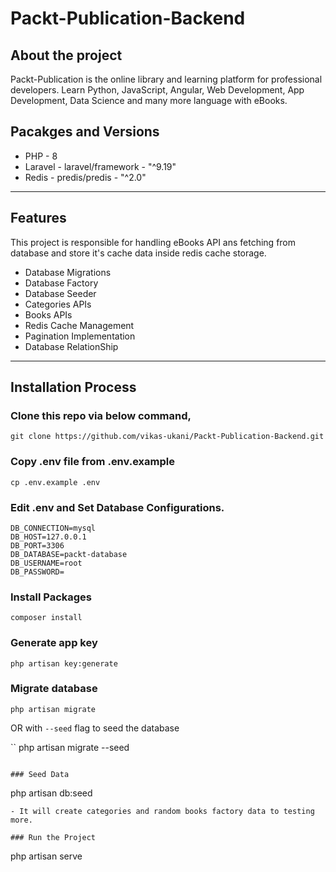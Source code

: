 # Packt-Publication-Backend
 
## About the project
Packt-Publication is the online library and learning platform for professional developers. Learn Python, JavaScript, Angular, Web Development, App Development, Data Science and many more language with eBooks.


## Pacakges and Versions
- PHP - 8 
- Laravel - laravel/framework - "^9.19"
- Redis - predis/predis - "^2.0"

---

## Features
This project is responsible for handling eBooks API ans fetching from database and store it's cache data inside redis cache storage.

- Database Migrations
- Database Factory
- Database Seeder
- Categories APIs
- Books APIs
- Redis Cache Management
- Pagination Implementation
- Database RelationShip

---

## Installation Process

### Clone this repo via below command,
```
git clone https://github.com/vikas-ukani/Packt-Publication-Backend.git
```

### Copy .env file from .env.example
```
cp .env.example .env
```

### Edit .env  and Set Database Configurations.
```
DB_CONNECTION=mysql
DB_HOST=127.0.0.1
DB_PORT=3306
DB_DATABASE=packt-database
DB_USERNAME=root
DB_PASSWORD=
```

### Install Packages
```
composer install 
```


### Generate app key
```
php artisan key:generate
```


### Migrate database
```
php artisan migrate
```

OR with `--seed` flag to seed the database

``
php artisan migrate --seed
```

### Seed Data
```
php artisan db:seed
```
- It will create categories and random books factory data to testing more.

### Run the Project
```
php artisan serve
```

